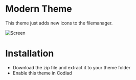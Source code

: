 # Modern Theme

This theme just adds new icons to the filemanager.

![Screen](https://raw.github.com/daeks/Codiad-Theme-Modern/master/screen.png "Screen")

# Installation

- Download the zip file and extract it to your theme folder
- Enable this theme in Codiad
